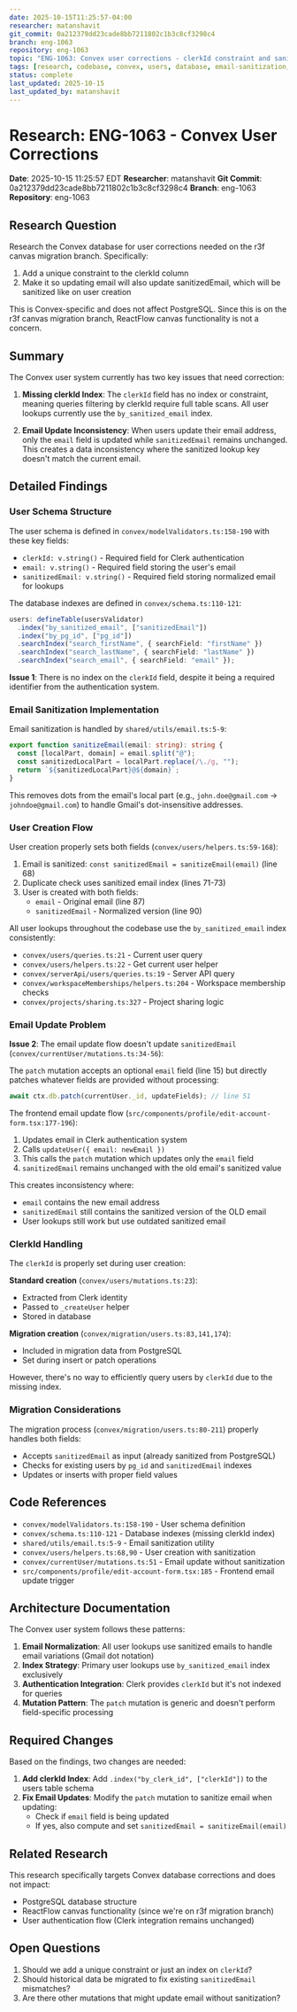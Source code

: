 ```yaml
---
date: 2025-10-15T11:25:57-04:00
researcher: matanshavit
git_commit: 0a212379dd23cade8bb7211802c1b3c8cf3298c4
branch: eng-1063
repository: eng-1063
topic: "ENG-1063: Convex user corrections - clerkId constraint and sanitizedEmail updates"
tags: [research, codebase, convex, users, database, email-sanitization, clerkid]
status: complete
last_updated: 2025-10-15
last_updated_by: matanshavit
---
```


# Research: ENG-1063 - Convex User Corrections

**Date**: 2025-10-15 11:25:57 EDT
**Researcher**: matanshavit
**Git Commit**: 0a212379dd23cade8bb7211802c1b3c8cf3298c4
**Branch**: eng-1063
**Repository**: eng-1063

## Research Question

Research the Convex database for user corrections needed on the r3f canvas migration branch. Specifically:

1. Add a unique constraint to the clerkId column
2. Make it so updating email will also update sanitizedEmail, which will be sanitized like on user creation

This is Convex-specific and does not affect PostgreSQL. Since this is on the r3f canvas migration branch, ReactFlow canvas functionality is not a concern.

## Summary

The Convex user system currently has two key issues that need correction:

1. **Missing clerkId Index**: The `clerkId` field has no index or constraint, meaning queries filtering by clerkId require full table scans. All user lookups currently use the `by_sanitized_email` index.

2. **Email Update Inconsistency**: When users update their email address, only the `email` field is updated while `sanitizedEmail` remains unchanged. This creates a data inconsistency where the sanitized lookup key doesn't match the current email.

## Detailed Findings

### User Schema Structure

The user schema is defined in `convex/modelValidators.ts:158-190` with these key fields:

- `clerkId: v.string()` - Required field for Clerk authentication
- `email: v.string()` - Required field storing the user's email
- `sanitizedEmail: v.string()` - Required field storing normalized email for lookups

The database indexes are defined in `convex/schema.ts:110-121`:

```typescript
users: defineTable(usersValidator)
  .index("by_sanitized_email", ["sanitizedEmail"])
  .index("by_pg_id", ["pg_id"])
  .searchIndex("search_firstName", { searchField: "firstName" })
  .searchIndex("search_lastName", { searchField: "lastName" })
  .searchIndex("search_email", { searchField: "email" });
```

**Issue 1**: There is no index on the `clerkId` field, despite it being a required identifier from the authentication system.

### Email Sanitization Implementation

Email sanitization is handled by `shared/utils/email.ts:5-9`:

```typescript
export function sanitizeEmail(email: string): string {
  const [localPart, domain] = email.split("@");
  const sanitizedLocalPart = localPart.replace(/\./g, "");
  return `${sanitizedLocalPart}@${domain}`;
}
```

This removes dots from the email's local part (e.g., `john.doe@gmail.com` → `johndoe@gmail.com`) to handle Gmail's dot-insensitive addresses.

### User Creation Flow

User creation properly sets both fields (`convex/users/helpers.ts:59-168`):

1. Email is sanitized: `const sanitizedEmail = sanitizeEmail(email)` (line 68)
2. Duplicate check uses sanitized email index (lines 71-73)
3. User is created with both fields:
   - `email` - Original email (line 87)
   - `sanitizedEmail` - Normalized version (line 90)

All user lookups throughout the codebase use the `by_sanitized_email` index consistently:

- `convex/users/queries.ts:21` - Current user query
- `convex/users/helpers.ts:22` - Get current user helper
- `convex/serverApi/users/queries.ts:19` - Server API query
- `convex/workspaceMemberships/helpers.ts:204` - Workspace membership checks
- `convex/projects/sharing.ts:327` - Project sharing logic

### Email Update Problem

**Issue 2**: The email update flow doesn't update `sanitizedEmail` (`convex/currentUser/mutations.ts:34-56`):

The `patch` mutation accepts an optional `email` field (line 15) but directly patches whatever fields are provided without processing:

```typescript
await ctx.db.patch(currentUser._id, updateFields); // line 51
```

The frontend email update flow (`src/components/profile/edit-account-form.tsx:177-196`):

1. Updates email in Clerk authentication system
2. Calls `updateUser({ email: newEmail })`
3. This calls the `patch` mutation which updates only the `email` field
4. `sanitizedEmail` remains unchanged with the old email's sanitized value

This creates inconsistency where:

- `email` contains the new email address
- `sanitizedEmail` still contains the sanitized version of the OLD email
- User lookups still work but use outdated sanitized email

### ClerkId Handling

The `clerkId` is properly set during user creation:

**Standard creation** (`convex/users/mutations.ts:23`):

- Extracted from Clerk identity
- Passed to `_createUser` helper
- Stored in database

**Migration creation** (`convex/migration/users.ts:83,141,174`):

- Included in migration data from PostgreSQL
- Set during insert or patch operations

However, there's no way to efficiently query users by `clerkId` due to the missing index.

### Migration Considerations

The migration process (`convex/migration/users.ts:80-211`) properly handles both fields:

- Accepts `sanitizedEmail` as input (already sanitized from PostgreSQL)
- Checks for existing users by `pg_id` and `sanitizedEmail` indexes
- Updates or inserts with proper field values

## Code References

- `convex/modelValidators.ts:158-190` - User schema definition
- `convex/schema.ts:110-121` - Database indexes (missing clerkId index)
- `shared/utils/email.ts:5-9` - Email sanitization utility
- `convex/users/helpers.ts:68,90` - User creation with sanitization
- `convex/currentUser/mutations.ts:51` - Email update without sanitization
- `src/components/profile/edit-account-form.tsx:185` - Frontend email update trigger

## Architecture Documentation

The Convex user system follows these patterns:

1. **Email Normalization**: All user lookups use sanitized emails to handle email variations (Gmail dot notation)
2. **Index Strategy**: Primary user lookups use `by_sanitized_email` index exclusively
3. **Authentication Integration**: Clerk provides `clerkId` but it's not indexed for queries
4. **Mutation Pattern**: The `patch` mutation is generic and doesn't perform field-specific processing

## Required Changes

Based on the findings, two changes are needed:

1. **Add clerkId Index**: Add `.index("by_clerk_id", ["clerkId"])` to the users table schema
2. **Fix Email Updates**: Modify the `patch` mutation to sanitize email when updating:
   - Check if `email` field is being updated
   - If yes, also compute and set `sanitizedEmail = sanitizeEmail(email)`

## Related Research

This research specifically targets Convex database corrections and does not impact:

- PostgreSQL database structure
- ReactFlow canvas functionality (since we're on r3f migration branch)
- User authentication flow (Clerk integration remains unchanged)

## Open Questions

1. Should we add a unique constraint or just an index on `clerkId`?
2. Should historical data be migrated to fix existing `sanitizedEmail` mismatches?
3. Are there other mutations that might update email without sanitization?
